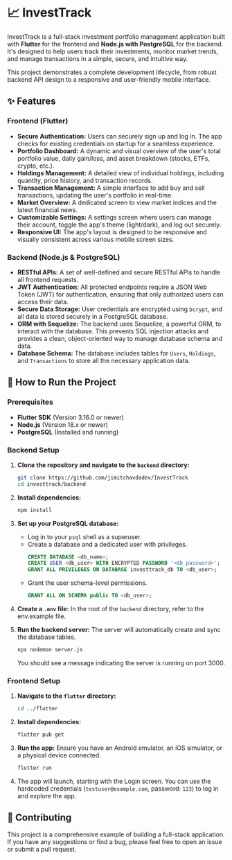 # 📈 InvestTrack

InvestTrack is a full-stack investment portfolio management application built with **Flutter** for the frontend and **Node.js with PostgreSQL** for the backend. It's designed to help users track their investments, monitor market trends, and manage transactions in a simple, secure, and intuitive way.

This project demonstrates a complete development lifecycle, from robust backend API design to a responsive and user-friendly mobile interface.

## ✨ Features

### Frontend (Flutter)

  * **Secure Authentication:** Users can securely sign up and log in. The app checks for existing credentials on startup for a seamless experience.
  * **Portfolio Dashboard:** A dynamic and visual overview of the user's total portfolio value, daily gain/loss, and asset breakdown (stocks, ETFs, crypto, etc.).
  * **Holdings Management:** A detailed view of individual holdings, including quantity, price history, and transaction records.
  * **Transaction Management:** A simple interface to add buy and sell transactions, updating the user's portfolio in real-time.
  * **Market Overview:** A dedicated screen to view market indices and the latest financial news.
  * **Customizable Settings:** A settings screen where users can manage their account, toggle the app's theme (light/dark), and log out securely.
  * **Responsive UI:** The app's layout is designed to be responsive and visually consistent across various mobile screen sizes.

### Backend (Node.js & PostgreSQL)

  * **RESTful APIs:** A set of well-defined and secure RESTful APIs to handle all frontend requests.
  * **JWT Authentication:** All protected endpoints require a JSON Web Token (JWT) for authentication, ensuring that only authorized users can access their data.
  * **Secure Data Storage:** User credentials are encrypted using `bcrypt`, and all data is stored securely in a PostgreSQL database.
  * **ORM with Sequelize:** The backend uses Sequelize, a powerful ORM, to interact with the database. This prevents SQL injection attacks and provides a clean, object-oriented way to manage database schema and data.
  * **Database Schema:** The database includes tables for `Users`, `Holdings`, and `Transactions` to store all the necessary application data.

## 🚀 How to Run the Project

### Prerequisites

  * **Flutter SDK** (Version 3.16.0 or newer)
  * **Node.js** (Version 18.x or newer)
  * **PostgreSQL** (Installed and running)

### Backend Setup

1.  **Clone the repository and navigate to the `backend` directory:**
    ```bash
    git clone https://github.com/jimitchavdadev/InvestTrack 
    cd investtrack/backend
    ```
2.  **Install dependencies:**
    ```bash
    npm install
    ```
3.  **Set up your PostgreSQL database:**
      * Log in to your `psql` shell as a superuser.
      * Create a database and a dedicated user with privileges.
        ```sql
        CREATE DATABASE <db_name>;
        CREATE USER <db_user> WITH ENCRYPTED PASSWORD '<db_password>';
        GRANT ALL PRIVILEGES ON DATABASE investtrack_db TO <db_user>;
        ```
      * Grant the user schema-level permissions.
        ```sql
        GRANT ALL ON SCHEMA public TO <db_user>;
        ```
4.  **Create a `.env` file:** In the root of the `backend` directory, refer to the env.example file.

5.  **Run the backend server:** The server will automatically create and sync the database tables.
    ```bash
    npx nodemon server.js
    ```
    You should see a message indicating the server is running on port 3000.

### Frontend Setup

1.  **Navigate to the `flutter` directory:**
    ```bash
    cd ../flutter
    ```
2.  **Install dependencies:**
    ```bash
    flutter pub get
    ```
3.  **Run the app:** Ensure you have an Android emulator, an iOS simulator, or a physical device connected.
    ```bash
    flutter run
    ```
4.  The app will launch, starting with the Login screen. You can use the hardcoded credentials (`testuser@example.com`, password: `123`) to log in and explore the app.

## 🤝 Contributing

This project is a comprehensive example of building a full-stack application. If you have any suggestions or find a bug, please feel free to open an issue or submit a pull request.
